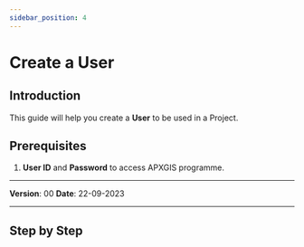 ```yaml
---
sidebar_position: 4
---
```


# Create a User

## **Introduction**
This guide will help you create a **User** to be used in a Project.

## **Prerequisites**
1.	**User ID** and **Password** to access APXGIS programme.

------------

**Version**: 00
**Date**: 22-09-2023

------------
## **Step by Step**